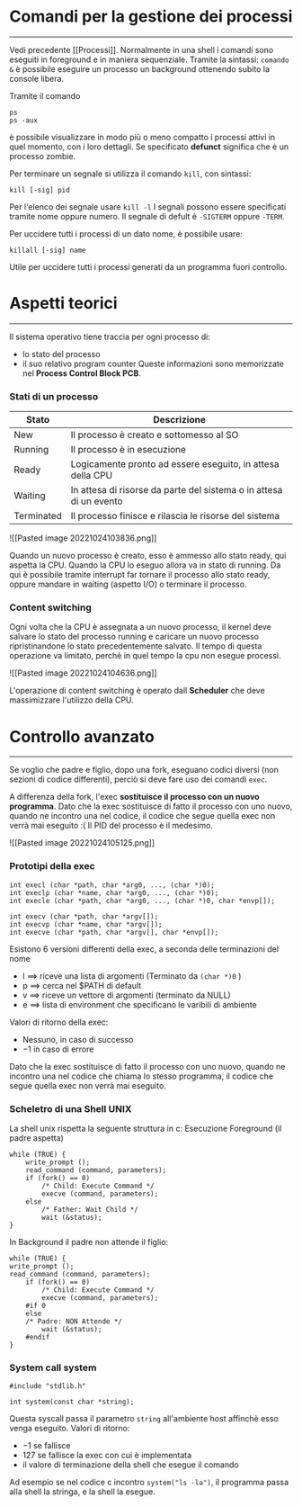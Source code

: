 # Comandi per la gestione dei processi
---
Vedi precedente [[Processi]].
Normalmente in una shell i comandi sono eseguiti in foreground e in maniera sequenziale.
Tramite la sintassi: `comando &` è possibile eseguire un processo un background ottenendo subito la console libera.

Tramite il comando

```
ps
ps -aux
```

è possibile visualizzare in modo più o meno compatto i processi attivi in quel momento, con i loro dettagli. Se specificato **defunct** significa che è un processo zombie.


Per terminare un segnale si utilizza il comando `kill`, con sintassi:

```
kill [-sig] pid
```

Per l'elenco dei segnale usare `kill -l`
I segnali possono essere specificati tramite nome oppure numero.
Il segnale di defult è `-SIGTERM` oppure `-TERM`.

Per uccidere tutti i processi di un dato nome, è possibile usare:

```
killall [-sig] name
```

Utile per uccidere tutti i processi generati da un programma fuori controllo.


# Aspetti teorici
---
Il sistema operativo tiene traccia per ogni processo di:
- lo stato del processo
- il suo relativo program counter
Queste informazioni sono memorizzate nel **Process Control Block PCB**.

### Stati di un processo

| Stato      | Descrizione                                                        |
| ---------- | ------------------------------------------------------------------ |
| New        | Il processo è creato e sottomesso al SO                            |
| Running    | Il processo è in esecuzione                                        |
| Ready      | Logicamente pronto ad essere eseguito, in attesa della CPU         |
| Waiting    | In attesa di risorse da parte del sistema o in attesa di un evento |
| Terminated | Il processo finisce e rilascia le risorse del sistema                                                                   |

![[Pasted image 20221024103836.png]]

Quando un nuovo processo è creato, esso è ammesso allo stato ready, qui aspetta la CPU.
Quando la CPU lo eseguo allora va in stato di running.
Da qui è possibile tramite interrupt far tornare il processo allo stato ready, oppure mandare in waiting (aspetto I/O) o terminare il processo.

### Content switching
Ogni volta che la CPU è assegnata a un nuovo processo, il kernel deve salvare lo stato del processo running e caricare un nuovo processo ripristinandone lo stato precedentemente salvato.
Il tempo di questa operazione va limitato, perchè in quel tempo la cpu non esegue processi.

![[Pasted image 20221024104636.png]]

L'operazione di content switching è operato dall **Scheduler** che deve massimizzare l'utilizzo della CPU.


# Controllo avanzato
---
Se voglio che padre e figlio, dopo una fork, eseguano codici diversi (non sezioni di codice differenti), perciò si deve fare uso dei comandi `exec`.

A differenza della fork, l'exec **sostituisce il processo con un nuovo programma**.
Dato che la exec sostituisce di fatto il processo con uno nuovo, quando ne incontro una nel codice, il codice che segue quella exec non verrà mai eseguito :(
Il PID del processo è il medesimo.

![[Pasted image 20221024105125.png]]

### Prototipi della exec

```
int execl (char *path, char *arg0, ..., (char *)0);
int execlp (char *name, char *arg0, ..., (char *)0);
int execle (char *path, char *arg0, ..., (char *)0, char *envp[]);

int execv (char *path, char *argv[]);
int execvp (char *name, char *argv[]);
int execve (char *path, char *argv[], char *envp[]);
```

Esistono 6 versioni differenti della exec, a seconda delle terminazioni del nome
- l $\implies$ riceve una lista di argomenti (Terminato da `(char *)0`  )
- p $\implies$ cerca nel $PATH di default
- v $\implies$ riceve un vettore di argomenti (terminato da NULL)
- e $\implies$ lista di environment che specificano le varibili di ambiente

Valori di ritorno della exec:
- Nessuno, in caso di successo
- $-1$ in caso di errore

Dato che la exec sostituisce di fatto il processo con uno nuovo, quando ne incontro una nel codice che chiama lo stesso programma, il codice che segue quella exec non verrà mai eseguito.

### Scheletro di una Shell UNIX

La shell unix rispetta la seguente struttura in c:
Esecuzione Foreground (il padre aspetta)

```
while (TRUE) {
	write_prompt ();
	read_command (command, parameters);
	if (fork() == 0)
		/* Child: Execute Command */
		execve (command, parameters);
	else
		/* Father: Wait Child */
		wait (&status);
}
```

In Background il padre non attende il figlio:

```
while (TRUE) {
write_prompt ();
read_command (command, parameters);
	if (fork() == 0)
		/* Child: Execute Command */
		execve (command, parameters);
	#if 0
	else
	/* Padre: NON Attende */
		wait (&status);
	#endif
}
```


### System call system

```
#include "stdlib.h"

int system(const char *string);
```

Questa syscall passa il parametro `string` all'ambiente host affinchè esso venga eseguito.
Valori di ritorno:
- $-1$ se fallisce
- $127$ se fallisce la exec con cui è implementata
- il valore di terminazione della shell che esegue il comando

Ad esempio se nel codice c incontro `system("ls -la")`, il programma passa alla shell la stringa, e la shell la esegue.


